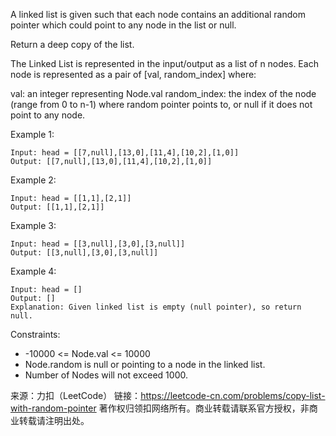 A linked list is given such that each node contains an additional random pointer which could point to any node in the list or null.

Return a deep copy of the list.

The Linked List is represented in the input/output as a list of n nodes. Each node is represented as a pair of [val, random_index] where:

val: an integer representing Node.val
random_index: the index of the node (range from 0 to n-1) where random pointer points to, or null if it does not point to any node.
 

Example 1:


    Input: head = [[7,null],[13,0],[11,4],[10,2],[1,0]]
    Output: [[7,null],[13,0],[11,4],[10,2],[1,0]]
Example 2:


    Input: head = [[1,1],[2,1]]
    Output: [[1,1],[2,1]]
Example 3:



    Input: head = [[3,null],[3,0],[3,null]]
    Output: [[3,null],[3,0],[3,null]]
Example 4:

    Input: head = []
    Output: []
    Explanation: Given linked list is empty (null pointer), so return null.


Constraints:

* -10000 <= Node.val <= 10000
* Node.random is null or pointing to a node in the linked list.
* Number of Nodes will not exceed 1000.

来源：力扣（LeetCode）
链接：https://leetcode-cn.com/problems/copy-list-with-random-pointer
著作权归领扣网络所有。商业转载请联系官方授权，非商业转载请注明出处。
